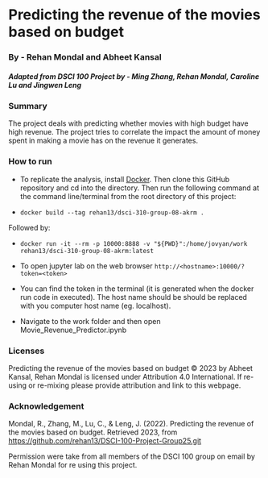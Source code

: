 # Predicting the revenue of the movies based on budget

### By - Rehan Mondal and Abheet Kansal 

##### Adapted from DSCI 100 Project by - Ming Zhang, Rehan Mondal, Caroline Lu and Jingwen Leng

### Summary

The project deals with predicting whether movies with high budget have high revenue. The project tries to correlate the impact the amount of money spent in making a movie has on the revenue it generates.

### How to run

 - To replicate the analysis, install
[Docker](https://www.docker.com/get-started). Then clone this GitHub
repository and cd into the directory. Then run the following command at the command line/terminal
from the root directory of this project:

- `docker build --tag rehan13/dsci-310-group-08-akrm .`

Followed by:

- `docker run -it --rm -p 10000:8888 -v "${PWD}":/home/jovyan/work rehan13/dsci-310-group-08-akrm:latest`

- To open jupyter lab on the web browser `http://<hostname>:10000/?token=<token>`

- You can find the token in the terminal (it is generated when the docker run code in executed). The host name should be should be replaced with you computer host name (eg. localhost).

 - Navigate to the work folder and then open Movie_Revenue_Predictor.ipynb

### Licenses

Predicting the revenue of the movies based on budget © 2023 by Abheet Kansal, Rehan Mondal is licensed under Attribution 4.0 International. If
re-using or re-mixing please provide attribution and link to this webpage.

### Acknowledgement

Mondal, R., Zhang, M., Lu, C., &amp; Leng, J. (2022). Predicting the revenue of the movies based on budget. Retrieved 2023, from https://github.com/rehan13/DSCI-100-Project-Group25.git 

Permission were take from all members of the DSCI 100 group on email by Rehan Mondal for re using this project.
